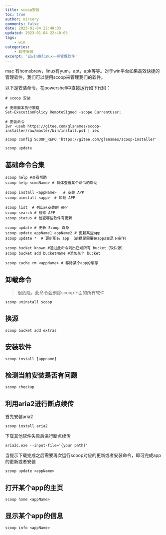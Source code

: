 ```yaml
---
title: scoop安装
toc: true
author: mirsery
comments: false
date: 2023-01-04 22:40:03
updated: 2023-01-04 22:40:03
tags:
    - win
categories:
    - 软件安装
excerpt: '让win像linux一样管理软件'
---
```



<!-- toc -->

mac 有homebrew，linux有yum，apt，apk等等。对于win平台如果高效快捷的管理软件，我们可以使用scoop来管理我们的软件。

以下是安装命令，在powershell中直接运行如下代码：

```shell
# scoop 安装

# 更改脚本执行策略
Set-ExecutionPolicy RemoteSigned -scope CurrentUser;

# 安装命令
iwr -useb https://gitee.com/glsnames/scoop-installer/raw/master/bin/install.ps1 | iex

scoop config SCOOP_REPO 'https://gitee.com/glsnames/scoop-installer'

scoop update
```

## 基础命令合集

```shell
scoop help #查看帮助
scoop help <cmdName> # 具体查看某个命令的帮助

scoop install <appName>   # 安装 APP
scoop uinstall <app>  # 卸载 APP

scoop list  # 列出已安装的 APP
scoop search # 搜索 APP
scoop status # 检查哪些软件有更新

scoop update # 更新 Scoop 自身
scoop update appName1 appName2 # 更新某些app
scoop update *  # 更新所有 app （前提是需要在apps目录下操作）

scoop bucket known #通过此命令列出已知所有 bucket（软件源）
scoop bucket add bucketName #添加某个 bucket

scoop cache rm <appName> # 移除某个app的缓存

```


## 卸载命令

> 很危险，此命令会删除scoop下面的所有软件

```shell
scoop uninstall scoop
```

## 换源

```shell
scoop bucket add extras
```

## 安装软件

```shell
scoop install [appname]
```

## 检测当前安装是否有问题

```shell
scoop checkup
```

## 利用aria2进行断点续传

首先安装aria2

```shell
scoop install aria2
```

下载其他软件失败后进行断点续传

```shell
aria2c.exe --input-file='{your path}'
```

当提示下载完成之后需要再次运行scoop对应的更新或者安装命令，即可完成app的更新或者安装

```shell
scoop update <appName>
```

## 打开某个app的主页

```shell
scoop home <appName>
```

## 显示某个app的信息

```shell
scoop info <appName>
```